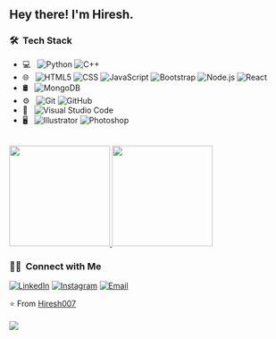 <h2> Hey there! I'm Hiresh.</h2>

<h3> 🛠 &nbsp;Tech Stack</h3>

- 💻 &nbsp;
  ![Python](https://img.shields.io/badge/-Python-333333?style=flat&logo=python)
  ![C++](https://img.shields.io/badge/-C++-333333?style=flat&logo=C%2B%2B&logoColor=00599C)
- 🌐 &nbsp;
  ![HTML5](https://img.shields.io/badge/-HTML5-333333?style=flat&logo=HTML5)
  ![CSS](https://img.shields.io/badge/-CSS-333333?style=flat&logo=CSS3&logoColor=1572B6)
  ![JavaScript](https://img.shields.io/badge/-JavaScript-333333?style=flat&logo=javascript)
  ![Bootstrap](https://img.shields.io/badge/-Bootstrap-333333?style=flat&logo=bootstrap&logoColor=563D7C)
  ![Node.js](https://img.shields.io/badge/-Node.js-333333?style=flat&logo=node.js)
  ![React](https://img.shields.io/badge/-React-333333?style=flat&logo=react)
- 🛢 &nbsp;
  ![MongoDB](https://img.shields.io/badge/-MongoDB-333333?style=flat&logo=mongodb)
- ⚙️ &nbsp;
  ![Git](https://img.shields.io/badge/-Git-333333?style=flat&logo=git)
  ![GitHub](https://img.shields.io/badge/-GitHub-333333?style=flat&logo=github)
- 🔧 &nbsp;
  ![Visual Studio Code](https://img.shields.io/badge/-Visual%20Studio%20Code-333333?style=flat&logo=visual-studio-code&logoColor=007ACC)
- 🖥 &nbsp;
  ![Illustrator](https://img.shields.io/badge/-Illustrator-333333?style=flat&logo=adobe-illustrator)
  ![Photoshop](https://img.shields.io/badge/-Photoshop-333333?style=flat&logo=adobe-photoshop)

<br/>

<a href="https://github.com/Hiresh007">
  <img height="180em" src="https://github-readme-stats.vercel.app/api?username=Hiresh007&theme=buefy&show_icons=true" />
  <img height="180em" src="https://github-readme-stats.vercel.app/api/top-langs/?username=Hiresh007&theme=buefy&layout=compact" />
</a>

<br/>

<p align="center">
<h3> 🤝🏻 &nbsp;Connect with Me </h3>
<a href="https://www.linkedin.com/in/hiresh-shah-1614ec"><img alt="LinkedIn" src="https://img.shields.io/badge/LinkedIn-Hiresh%20Shah%20Singh-blue?style=flat-square&logo=linkedin"></a>
<a href="https://www.instagram.com/hiresh_23"><img alt="Instagram" src="https://img.shields.io/badge/Instagram-hiresh_23_-blue?style=flat-square&logo=instagram"></a>
<a href="mailto:hireshshah5432@gmail.com"><img alt="Email" src="https://img.shields.io/badge/Email-hireshshah5432@gmail.com-blue?style=flat-square&logo=gmail"></a>
</p>

⭐️ From [Hiresh007](https://github.com/Hiresh007)
<br/>
<br/>
[![](https://visitcount.itsvg.in/api?id=Hiresh007&icon=9&color=10)](https://visitcount.itsvg.in)
